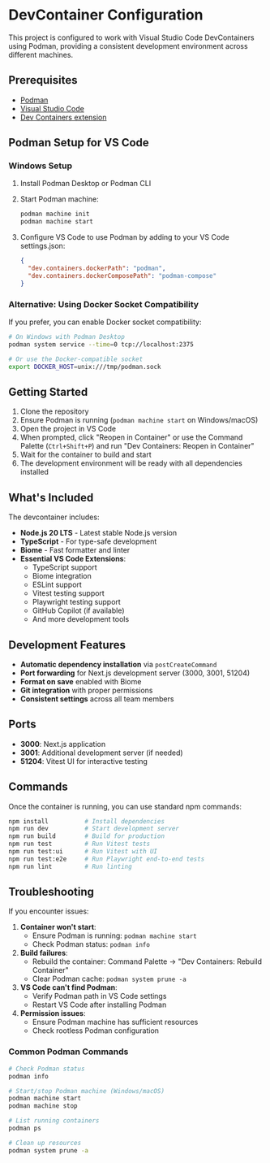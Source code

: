 # DevContainer Configuration

This project is configured to work with Visual Studio Code DevContainers using Podman, providing a consistent development environment across different machines.

## Prerequisites

- [Podman](https://podman.io/getting-started/installation)
- [Visual Studio Code](https://code.visualstudio.com/)
- [Dev Containers extension](https://marketplace.visualstudio.com/items?itemName=ms-vscode-remote.remote-containers)

## Podman Setup for VS Code

### Windows Setup

1. Install Podman Desktop or Podman CLI
2. Start Podman machine:
   ```bash
   podman machine init
   podman machine start
   ```

3. Configure VS Code to use Podman by adding to your VS Code settings.json:
   ```json
   {
     "dev.containers.dockerPath": "podman",
     "dev.containers.dockerComposePath": "podman-compose"
   }
   ```

### Alternative: Using Docker Socket Compatibility

If you prefer, you can enable Docker socket compatibility:
```bash
# On Windows with Podman Desktop
podman system service --time=0 tcp://localhost:2375

# Or use the Docker-compatible socket
export DOCKER_HOST=unix:///tmp/podman.sock
```

## Getting Started

1. Clone the repository
2. Ensure Podman is running (`podman machine start` on Windows/macOS)
3. Open the project in VS Code
4. When prompted, click "Reopen in Container" or use the Command Palette (`Ctrl+Shift+P`) and run "Dev Containers: Reopen in Container"
5. Wait for the container to build and start
6. The development environment will be ready with all dependencies installed

## What's Included

The devcontainer includes:

- **Node.js 20 LTS** - Latest stable Node.js version
- **TypeScript** - For type-safe development
- **Biome** - Fast formatter and linter
- **Essential VS Code Extensions**:
  - TypeScript support
  - Biome integration
  - ESLint support
  - Vitest testing support
  - Playwright testing support
  - GitHub Copilot (if available)
  - And more development tools

## Development Features

- **Automatic dependency installation** via `postCreateCommand`
- **Port forwarding** for Next.js development server (3000, 3001, 51204)
- **Format on save** enabled with Biome
- **Git integration** with proper permissions
- **Consistent settings** across all team members

## Ports

- **3000**: Next.js application
- **3001**: Additional development server (if needed)
- **51204**: Vitest UI for interactive testing

## Commands

Once the container is running, you can use standard npm commands:

```bash
npm install          # Install dependencies
npm run dev          # Start development server
npm run build        # Build for production
npm run test         # Run Vitest tests
npm run test:ui      # Run Vitest with UI
npm run test:e2e     # Run Playwright end-to-end tests
npm run lint         # Run linting
```

## Troubleshooting

If you encounter issues:

1. **Container won't start**:
   - Ensure Podman is running: `podman machine start`
   - Check Podman status: `podman info`
2. **Build failures**:
   - Rebuild the container: Command Palette → "Dev Containers: Rebuild Container"
   - Clear Podman cache: `podman system prune -a`
3. **VS Code can't find Podman**:
   - Verify Podman path in VS Code settings
   - Restart VS Code after installing Podman
4. **Permission issues**:
   - Ensure Podman machine has sufficient resources
   - Check rootless Podman configuration

### Common Podman Commands

```bash
# Check Podman status
podman info

# Start/stop Podman machine (Windows/macOS)
podman machine start
podman machine stop

# List running containers
podman ps

# Clean up resources
podman system prune -a
```
